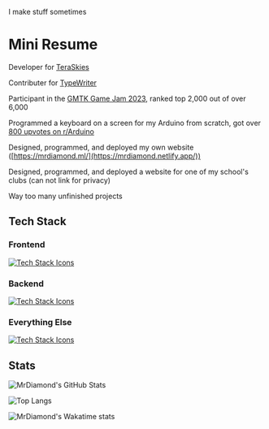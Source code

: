 I make stuff sometimes

# Mini Resume

Developer for [TeraSkies](https://www.tiktok.com/@teraskies)

Contributer for [TypeWriter](https://github.com/gabber235/Typewriter/)

Participant in the [GMTK Game Jam 2023](https://itch.io/jam/gmtk-2023/rate/2154192), ranked top 2,000 out of over 6,000

Programmed a keyboard on a screen for my Arduino from scratch, got over [800 upvotes on r/Arduino](https://www.reddit.com/r/arduino/comments/10bftev/i_made_a_keyboard_for_my_lcd_screen_took_3_days/)

Designed, programmed, and deployed my own website ([https://mrdiamond.ml/](https://mrdiamond.netlify.app/))

Designed, programmed, and deployed a website for one of my school's clubs (can not link for privacy)

Way too many unfinished projects

## Tech Stack
### Frontend
[![Tech Stack Icons](https://skillicons.dev/icons?i=html,css,js,ts,react)](https://skillicons.dev)

### Backend
[![Tech Stack Icons](https://skillicons.dev/icons?i=ts,express)](https://skillicons.dev)

### Everything Else
[![Tech Stack Icons](https://skillicons.dev/icons?i=java,kotlin,cs,unity,cpp)](https://skillicons.dev)

## Stats

![MrDiamond's GitHub Stats](https://github-readme-stats.vercel.app/api?username=mrdiamonddog&show_icons=true&theme=tokyonight&include_all_commits=true)

![Top Langs](https://github-readme-stats.vercel.app/api/top-langs/?username=mrdiamonddog&layout=compact&theme=tokyonight)

![MrDiamond's Wakatime stats](https://github-readme-stats.vercel.app/api/wakatime?username=mrdiamonddog&theme=tokyonight&layout=compact)
